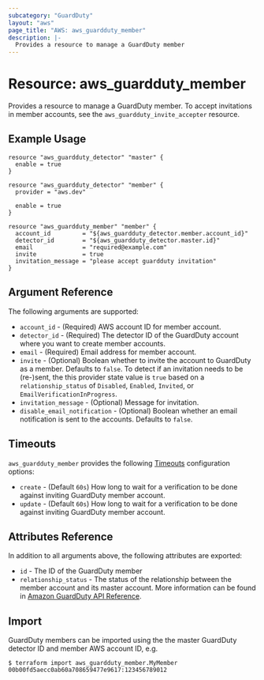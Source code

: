 ```yaml
---
subcategory: "GuardDuty"
layout: "aws"
page_title: "AWS: aws_guardduty_member"
description: |-
  Provides a resource to manage a GuardDuty member
---
```


# Resource: aws_guardduty_member

Provides a resource to manage a GuardDuty member. To accept invitations in member accounts, see the `aws_guardduty_invite_accepter` resource.

## Example Usage

```hcl
resource "aws_guardduty_detector" "master" {
  enable = true
}

resource "aws_guardduty_detector" "member" {
  provider = "aws.dev"

  enable = true
}

resource "aws_guardduty_member" "member" {
  account_id         = "${aws_guardduty_detector.member.account_id}"
  detector_id        = "${aws_guardduty_detector.master.id}"
  email              = "required@example.com"
  invite             = true
  invitation_message = "please accept guardduty invitation"
}
```

## Argument Reference

The following arguments are supported:

* `account_id` - (Required) AWS account ID for member account.
* `detector_id` - (Required) The detector ID of the GuardDuty account where you want to create member accounts.
* `email` - (Required) Email address for member account.
* `invite` - (Optional) Boolean whether to invite the account to GuardDuty as a member. Defaults to `false`. To detect if an invitation needs to be (re-)sent, the this provider state value is `true` based on a `relationship_status` of `Disabled`, `Enabled`, `Invited`, or `EmailVerificationInProgress`.
* `invitation_message` - (Optional) Message for invitation.
* `disable_email_notification` - (Optional) Boolean whether an email notification is sent to the accounts. Defaults to `false`.

## Timeouts

`aws_guardduty_member` provides the following [Timeouts](/docs/configuration/resources.html#timeouts)
configuration options:

- `create` - (Default `60s`) How long to wait for a verification to be done against inviting GuardDuty member account.
- `update` - (Default `60s`) How long to wait for a verification to be done against inviting GuardDuty member account.


## Attributes Reference

In addition to all arguments above, the following attributes are exported:

* `id` - The ID of the GuardDuty member
* `relationship_status` - The status of the relationship between the member account and its master account. More information can be found in [Amazon GuardDuty API Reference](https://docs.aws.amazon.com/guardduty/latest/ug/get-members.html).

## Import

GuardDuty members can be imported using the the master GuardDuty detector ID and member AWS account ID, e.g.

```
$ terraform import aws_guardduty_member.MyMember 00b00fd5aecc0ab60a708659477e9617:123456789012
```
